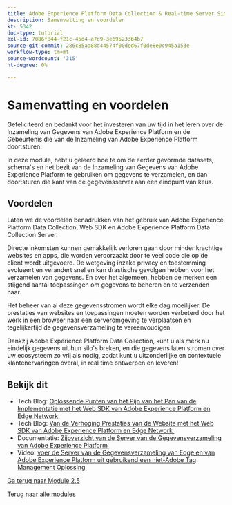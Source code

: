```yaml
---
title: Adobe Experience Platform Data Collection & Real-time Server Side Forwarding - Overzicht en voordelen
description: Samenvatting en voordelen
kt: 5342
doc-type: tutorial
exl-id: 7086f844-f21c-45d4-a7d9-3e695233b4b7
source-git-commit: 286c85aa88d44574f00ded67f0de8e0c945a153e
workflow-type: tm+mt
source-wordcount: '315'
ht-degree: 0%

---
```


# Samenvatting en voordelen

Gefeliciteerd en bedankt voor het investeren van uw tijd in het leren over de Inzameling van Gegevens van Adobe Experience Platform en de Gebeurtenis die van de Inzameling van Adobe Experience Platform door:sturen.

In deze module, hebt u geleerd hoe te om de eerder gevormde datasets, schema&#39;s en het bezit van de Inzameling van Gegevens van Adobe Experience Platform te gebruiken om gegevens te verzamelen, en dan door:sturen die kant van de gegevensserver aan een eindpunt van keus.

## Voordelen

Laten we de voordelen benadrukken van het gebruik van Adobe Experience Platform Data Collection, Web SDK en Adobe Experience Platform Data Collection Server.

Directe inkomsten kunnen gemakkelijk verloren gaan door minder krachtige websites en apps, die worden veroorzaakt door te veel code die op de client wordt uitgevoerd. De wetgeving inzake privacy en toestemming evolueert en verandert snel en kan drastische gevolgen hebben voor het verzamelen van gegevens. En over het algemeen, hebben de merken een stijgend aantal toepassingen om gegevens te beheren en te verzenden naar.

Het beheer van al deze gegevensstromen wordt elke dag moeilijker. De prestaties van websites en toepassingen moeten worden verbeterd door het werk in een browser naar een serveromgeving te verplaatsen en tegelijkertijd de gegevensverzameling te vereenvoudigen.

Dankzij Adobe Experience Platform Data Collection, kunt u als merk nu eindelijk gegevens uit hun silo&#39;s breken, en die gegevens laten stromen over uw ecosysteem zo vrij als nodig, zodat kunt u uitzonderlijke en contextuele klantenervaringen overal, in real time ontwerpen en leveren!

## Bekijk dit

- Tech Blog: [&#x200B; Oplossende Punten van het Pijn van het Pan van de Implementatie met het Web SDK van Adobe Experience Platform en Edge Network &#x200B;](https://medium.com/adobetech/solving-implementation-pain-points-with-adobe-experience-platform-web-sdk-and-edge-network-880b635e6819)
- Tech Blog: [&#x200B; Van de Verhoging Prestaties van de Website met het Web SDK van Adobe Experience Platform en Edge Network &#x200B;](https://medium.com/adobetech/boosting-website-performance-with-adobe-experience-platform-web-sdk-and-edge-network-329fcf70fdf9)
- Documentatie: [&#x200B; Zijoverzicht van de Server van de Gegevensverzameling van Adobe Experience Platform &#x200B;](https://experienceleague.adobe.com/docs/experience-platform/tags/event-forwarding/overview.html?lang=nl-NL#server-side-info)
- Video: [&#x200B; voer de Server van de Gegevensverzameling van Edge en van Adobe Experience Platform uit gebruikend een niet-Adobe Tag Management Oplossing &#x200B;](https://video.tv.adobe.com/v/331986?quality=12&learn=on&enablevpops)

[Ga terug naar Module 2.5](./aep-data-collection-ssf.md)

[Terug naar alle modules](./../../../overview.md)
